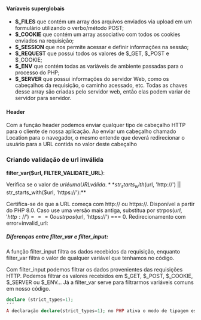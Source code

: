 #### Varíaveis superglobais 

- **$_FILES** que contém um array dos arquivos enviados via upload em um formulário utilizando o verbo/método POST;
- **$_COOKIE** que contém um array associativo com todos os cookies enviados na requisição;
- **$_SESSION** que nos permite acessar e definir informações na sessão;
- **$_REQUEST** que possui todos os valores de $_GET, $_POST e $_COOKIE;
- **$_ENV** que contém todas as variáveis de ambiente passadas para o processo do PHP;
- **$_SERVER** que possui informações do servidor Web, como os cabeçalhos da requisição, o caminho acessado, etc. Todas as chaves desse array são criadas pelo servidor web, então elas podem variar de servidor para servidor.

#### Header
Com a função header podemos enviar qualquer tipo de cabeçalho HTTP para o cliente de nossa aplicação.
Ao enviar um cabeçalho chamado Location para o navegador, o mesmo entende que deverá redirecionar o usuário para a URL contida no valor deste cabeçalho


### Criando validação de url inválida 

**filter_var($url, FILTER_VALIDATE_URL)**:

Verifica se o valor de $url é uma URL válida.
**str_starts_with($url, 'http://') || str_starts_with($url, 'https://'):**

Certifica-se de que a URL começa com http:// ou https://.
Disponível a partir do PHP 8.0. Caso use uma versão mais antiga, substitua por strpos($url, 'http://') === 0 ou strpos($url, 'https://') === 0.
Redirecionamento com error=invalid_url:

##### Diferenças entre  filter_var e filter_input:

A função filter_input filtra os dados recebidos da requisição, enquanto filter_var filtra o valor de qualquer variável que tenhamos no código.

Com filter_input podemos filtrar os dados provenientes das requisições HTTP. Podemos filtrar os valores recebidos em $_GET, $_POST, $_COOKIE, $_SERVER ou $_ENV… Já a filter_var serve para filtrarmos variáveis comuns em nosso código.

```php
declare (strict_types=1);
´´´
A declaração declare(strict_types=1); no PHP ativa o modo de tipagem estrita para o arquivo onde ela está presente. Isso significa que o PHP não fará conversões automáticas de tipos em parâmetros e valores de retorno de funções. Em vez disso, ele exigirá que os tipos correspondam exatamente ao que foi definido.
